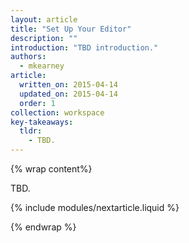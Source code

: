 ```yaml
---
layout: article
title: "Set Up Your Editor"
description: ""
introduction: "TBD introduction."
authors:
  - mkearney
article:
  written_on: 2015-04-14
  updated_on: 2015-04-14
  order: 1
collection: workspace
key-takeaways:
  tldr: 
    - TBD.
---
```


{% wrap content%}

TBD.

{% include modules/nextarticle.liquid %}

{% endwrap %}

